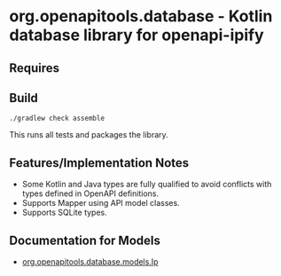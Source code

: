 # org.openapitools.database - Kotlin database library for openapi-ipify

## Requires


## Build

```
./gradlew check assemble
```

This runs all tests and packages the library.

## Features/Implementation Notes

* Some Kotlin and Java types are fully qualified to avoid conflicts with types defined in OpenAPI definitions.
* Supports Mapper using API model classes.
* Supports SQLite types.

<a name="documentation-for-models"></a>
## Documentation for Models

 - [org.openapitools.database.models.Ip](docs/Ip.md)

